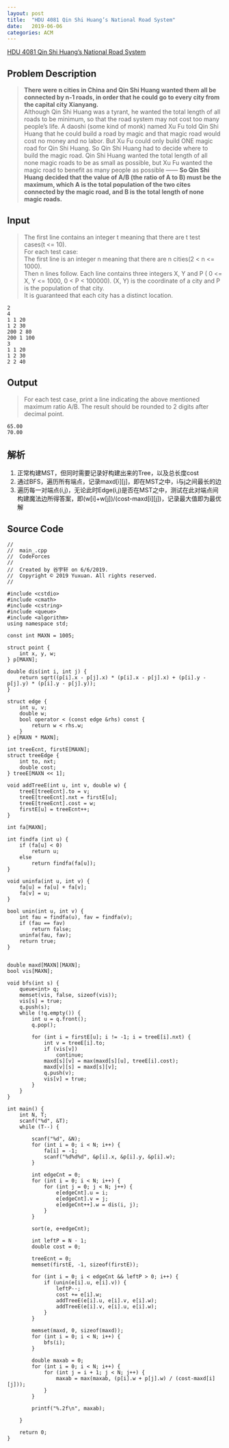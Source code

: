 ```yaml
---
layout: post
title:  "HDU 4081 Qin Shi Huang’s National Road System"
date:   2019-06-06
categories: ACM
---
```


[HDU 4081 Qin Shi Huang’s National Road System](http://acm.hdu.edu.cn/showproblem.php?pid=4081) 

## Problem Description
> **There were n cities in China and Qin Shi Huang wanted them all be connected by n-1 roads, in order that he could go to every city from the capital city Xianyang.**  
> Although Qin Shi Huang was a tyrant, he wanted the total length of all roads to be minimum, so that the road system may not cost too many people’s life. A daoshi (some kind of monk) named Xu Fu told Qin Shi Huang that he could build a road by magic and that magic road would cost no money and no labor. But Xu Fu could only build ONE magic road for Qin Shi Huang. So Qin Shi Huang had to decide where to build the magic road. Qin Shi Huang wanted the total length of all none magic roads to be as small as possible, but Xu Fu wanted the magic road to benefit as many people as possible —— **So Qin Shi Huang decided that the value of A/B (the ratio of A to B) must be the maximum, which A is the total population of the two cites connected by the magic road, and B is the total length of none magic roads.**  

## Input
> The first line contains an integer t meaning that there are t test cases(t <= 10).  
> For each test case:  
> The first line is an integer n meaning that there are n cities(2 < n <= 1000).  
> Then n lines follow. Each line contains three integers X, Y and P ( 0 <= X, Y <= 1000, 0 < P < 100000). (X, Y) is the coordinate of a city and P is the population of that city.  
> It is guaranteed that each city has a distinct location.  
```
2
4
1 1 20
1 2 30
200 2 80
200 1 100
3
1 1 20
1 2 30
2 2 40
```

## Output
> For each test case, print a line indicating the above mentioned maximum ratio A/B. The result should be rounded to 2 digits after decimal point.  
```
65.00
70.00
```

## 解析
1. 正常构建MST，但同时需要记录好构建出来的Tree，以及总长度cost
2. 通过BFS，遍历所有端点，记录maxd[i][j]，即在MST之中，i与j之间最长的边
3. 遍历每一对端点(i,j)，无论此时Edge(i,j)是否在MST之中，测试在此对端点间构建魔法边所得答案，即(w[i]+w[j])/(cost-maxd[i][j])，记录最大值即为最优解

## Source Code
```
//
//  main_.cpp
//  CodeForces
//
//  Created by 谷宇轩 on 6/6/2019.
//  Copyright © 2019 Yuxuan. All rights reserved.
//

#include <cstdio>
#include <cmath>
#include <cstring>
#include <queue>
#include <algorithm>
using namespace std;

const int MAXN = 1005;

struct point {
    int x, y, w;
} p[MAXN];

double dis(int i, int j) {
    return sqrt((p[i].x - p[j].x) * (p[i].x - p[j].x) + (p[i].y - p[j].y) * (p[i].y - p[j].y));
}

struct edge {
    int u, v;
    double w;
    bool operator < (const edge &rhs) const {
        return w < rhs.w;
    }
} e[MAXN * MAXN];

int treeEcnt, firstE[MAXN];
struct treeEdge {
    int to, nxt;
    double cost;
} treeE[MAXN << 1];

void addTreeE(int u, int v, double w) {
    treeE[treeEcnt].to = v;
    treeE[treeEcnt].nxt = firstE[u];
    treeE[treeEcnt].cost = w;
    firstE[u] = treeEcnt++;
}

int fa[MAXN];

int findfa (int u) {
    if (fa[u] < 0)
        return u;
    else
        return findfa(fa[u]);
}

void uninfa(int u, int v) {
    fa[u] = fa[u] + fa[v];
    fa[v] = u;
}

bool unin(int u, int v) {
    int fau = findfa(u), fav = findfa(v);
    if (fau == fav)
        return false;
    uninfa(fau, fav);
    return true;
}


double maxd[MAXN][MAXN];
bool vis[MAXN];

void bfs(int s) {
    queue<int> q;
    memset(vis, false, sizeof(vis));
    vis[s] = true;
    q.push(s);
    while (!q.empty()) {
        int u = q.front();
        q.pop();
        
        for (int i = firstE[u]; i != -1; i = treeE[i].nxt) {
            int v = treeE[i].to;
            if (vis[v])
                continue;
            maxd[s][v] = max(maxd[s][u], treeE[i].cost);
            maxd[v][s] = maxd[s][v];
            q.push(v);
            vis[v] = true;
        }
    }
}

int main() {
    int N, T;
    scanf("%d", &T);
    while (T--) {
        
        scanf("%d", &N);
        for (int i = 0; i < N; i++) {
            fa[i] = -1;
            scanf("%d%d%d", &p[i].x, &p[i].y, &p[i].w);
        }
        
        int edgeCnt = 0;
        for (int i = 0; i < N; i++) {
            for (int j = 0; j < N; j++) {
                e[edgeCnt].u = i;
                e[edgeCnt].v = j;
                e[edgeCnt++].w = dis(i, j);
            }
        }
        
        sort(e, e+edgeCnt);
        
        int leftP = N - 1;
        double cost = 0;
        
        treeEcnt = 0;
        memset(firstE, -1, sizeof(firstE));
        
        for (int i = 0; i < edgeCnt && leftP > 0; i++) {
            if (unin(e[i].u, e[i].v)) {
                leftP--;
                cost += e[i].w;
                addTreeE(e[i].u, e[i].v, e[i].w);
                addTreeE(e[i].v, e[i].u, e[i].w);
            }
        }
        
        memset(maxd, 0, sizeof(maxd));
        for (int i = 0; i < N; i++) {
            bfs(i);
        }
        
        double maxab = 0;
        for (int i = 0; i < N; i++) {
            for (int j = i + 1; j < N; j++) {
                maxab = max(maxab, (p[i].w + p[j].w) / (cost-maxd[i][j]));
            }
        }
        
        printf("%.2f\n", maxab);
        
    }
    
    return 0;
}
```
